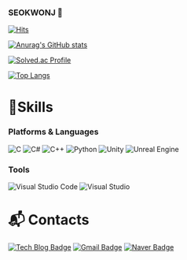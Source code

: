 ### SEOKWONJ 👋


[![Hits](https://hits.seeyoufarm.com/api/count/incr/badge.svg?url=https%3A%2F%2Fgithub.com%2FseokwonJ%2FseokwonJ%2Fedit%2Fmain%2FREADME.md&count_bg=%234A3DC8&title_bg=%2316FFA4&icon=&icon_color=%23E7E7E7&title=hits&edge_flat=false)](https://hits.seeyoufarm.com)

[![Anurag's GitHub stats](https://github-readme-stats.vercel.app/api?username=seokwonJ)](https://github.com/anuraghazra/github-readme-stats)

[![Solved.ac Profile](http://mazassumnida.wtf/api/v2/generate_badge?boj=bbb10311031)](https://solved.ac/bbb10311031/)

[![Top Langs](https://github-readme-stats.vercel.app/api/top-langs/?username=seokwonJ&hide=Jupyter%20Notebook)](https://github.com/anuraghazra/github-readme-stats)

# 💪Skills
### Platforms & Languages

![C](https://img.shields.io/badge/c-E60505.svg?&style=for-the-badge&logo=c&logoColor=Red)
![C#](https://img.shields.io/badge/c%23-512BD4.svg?&style=for-the-badge&logo=Csharp&logoColor=White)
![C++](https://img.shields.io/badge/c\+\+-00599C.svg?&style=for-the-badge&logo=cplusplus&logoColor=White)
![Python](https://img.shields.io/badge/Python-3776AB.svg?&style=for-the-badge&logo=PythonlogoColor=White)
![Unity](https://img.shields.io/badge/Unity-000000.svg?&style=for-the-badge&logo=Unity&logoColor=White)
![Unreal Engine](https://img.shields.io/badge/Unreal%20Engine-0E1128.svg?&style=for-the-badge&logo=Unreal%20Engine&logoColor=White)

### Tools

![Visual Studio Code](https://img.shields.io/badge/Visual%20Studio%20Code-007ACC.svg?&style=for-the-badge&logo=Visual%20Studio%20Code&logoColor=white)
![Visual Studio](https://img.shields.io/badge/Visual%20Studio-5C2D91.svg?&style=for-the-badge&logo=Visual%20Studio&logoColor=white)



# :mailbox_with_mail: Contacts
[![Tech Blog Badge](http://img.shields.io/badge/-Tech%20blog-black?style=flat-square&logo=github&link=https://jangseokwon.tistory.com/)](https://jangseokwon.tistory.com/)
[![Gmail Badge](https://img.shields.io/badge/Gmail-d14836?style=flat-square&logo=Gmail&logoColor=white&link=mailto:bbb10311031@gmail.com)](mailto:bbb10311031@gmail.com)
[![Naver Badge](https://img.shields.io/badge/Naver-03C75A?style=flat-square&logo=Naver&logoColor=white&link=mailto:apple740303@naver.com)](mailto:apple740303@naver.com)
